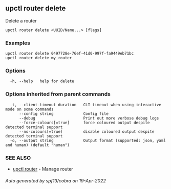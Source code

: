 ## upctl router delete

Delete a router

```
upctl router delete <UUID/Name...> [flags]
```

### Examples

```
upctl router delete 0497728e-76ef-41d0-997f-fa9449eb71bc
upctl router delete my_router
```

### Options

```
  -h, --help   help for delete
```

### Options inherited from parent commands

```
  -t, --client-timeout duration   CLI timeout when using interactive mode on some commands
      --config string             Config file
      --debug                     Print out more verbose debug logs
      --force-colours[=true]      force coloured output despite detected terminal support
      --no-colours[=true]         disable coloured output despite detected terminal support
  -o, --output string             Output format (supported: json, yaml and human) (default "human")
```

### SEE ALSO

* [upctl router](upctl_router.md)	 - Manage router

###### Auto generated by spf13/cobra on 19-Apr-2022

